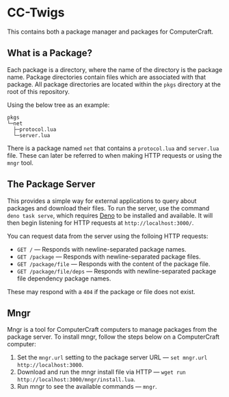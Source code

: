 # CC-Twigs

This contains both a package manager and packages for ComputerCraft.

## What is a Package?

Each package is a directory, where the name of the directory is the package
name. Package directories contain files which are associated with that package.
All package directories are located within the `pkgs` directory at the root of
this repository.

Using the below tree as an example:

```
pkgs
└─net
  ├─protocol.lua
  └─server.lua
```

There is a package named `net` that contains a `protocol.lua` and `server.lua`
file. These can later be referred to when making HTTP requests or using the
`mngr` tool.

## The Package Server

This provides a simple way for external applications to query about packages and
download their files. To run the server, use the command `deno task serve`,
which requires [Deno] to be installed and available. It will then begin
listening for HTTP requests at `http://localhost:3000/`.

You can request data from the server using the folloing HTTP requests:

- `GET /` — Responds with newline-separated package names.
- `GET /package` — Responds with newline-separated package files.
- `GET /package/file` — Responds with the content of the package file.
- `GET /package/file/deps` — Responds with newline-separated package file
  dependency package names.

These may respond with a `404` if the package or file does not exist.

## Mngr

Mngr is a tool for ComputerCraft computers to manage packages from the package
server. To install mngr, follow the steps below on a ComputerCraft computer:

1. Set the `mngr.url` setting to the package server URL —
   `set mngr.url http://localhost:3000`.
2. Download and run the mngr install file via HTTP —
   `wget run http://localhost:3000/mngr/install.lua`.
3. Run mngr to see the available commands — `mngr`.

[Deno]: https://deno.land
